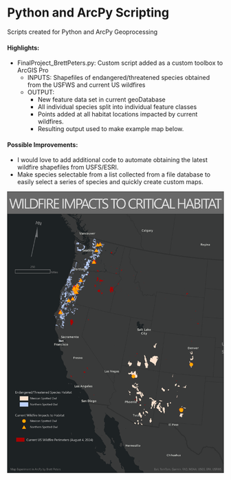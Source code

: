 # Python and ArcPy Scripting

Scripts created for Python and ArcPy Geoprocessing

#### Highlights:
- FinalProject_BrettPeters.py: Custom script added as a custom toolbox to ArcGIS Pro
    - INPUTS: Shapefiles of endangered/threatened species obtained from the USFWS and current US wildfires
    - OUTPUT:
        - New feature data set in current geoDatabase
        - All individual species split into individual feature classes
        - Points added at all habitat locations impacted by current wildfires.
        - Resulting output used to make example map below.
 
#### Possible Improvements:
- I would love to add additional code to automate obtaining the latest wildfire shapefiles from USFS/ESRI.
- Make species selectable from a list collected from a file database to easily select a series of species and quickly create custom maps.

![Map Created from Output](Layout.png)
